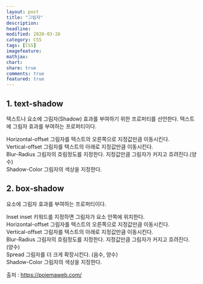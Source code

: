```yaml
---
layout: post
title: "그림자"
description:
headline:
modified: 2020-03-26
category: CSS
tags: [CSS]
imagefeature:
mathjax:
chart:
share: true
comments: true
featured: true
---
```


## 1. text-shadow
텍스트나 요소에 그림자(Shadow) 효과를 부여하기 위한 프로퍼티를 선언한다. 텍스트에 그림자 효과를 부여하는 프로퍼티이다.

<span class="g">Horizontal-offset</span> 그림자를 텍스트의 오른쪽으로 지정값만큼 이동시킨다.  
<span class="g">Vertical-offset</span> 그림자를 텍스트의 아래로 지정값만큼 이동시킨다.  
<span class="g">Blur-Radius</span> 그림자의 흐림정도를 지정한다. 지정값만큼 그림자가 커지고 흐려진다.(양수)  
<span class="g">Shadow-Color</span> 그림자의 색상을 지정한다.

<div class="code"><script async src="//jsfiddle.net/Jangyusu/047m8kba/embed/html,result/dark/"></script></div>

## 2. box-shadow
요소에 그림자 효과를 부여하는 프로퍼티이다.

<span class="g">Inset inset</span> 키워드를 지정하면 그림자가 요소 안쪽에 위치한다.  
<span class="g">Horizontal-offset</span> 그림자를 텍스트의 오른쪽으로 지정값만큼 이동시킨다.  
<span class="g">Vertical-offset</span> 그림자를 텍스트의 아래로 지정값만큼 이동시킨다.  
<span class="g">Blur-Radius</span> 그림자의 흐림정도를 지정한다. 지정값만큼 그림자가 커지고 흐려진다. (양수)  
<span class="g">Spread</span> 그림자를 더 크게 확장시킨다. (음수, 양수)  
<span class="g">Shadow-Color</span> 그림자의 색상을 지정한다.

<div class="code"><script async src="//jsfiddle.net/Jangyusu/047m8kba/2/embed/html,result/dark/"></script></div>

<span class="b">출처 : https://poiemaweb.com/</span>